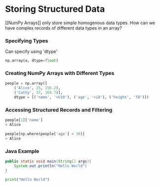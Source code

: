 # Storing Structured Data
[[NumPy Arrays]] only store simple homogenous data types.
How can we have complex records of different data types in an array?

### Specifying Types
Can specify using 'dtype'
```python 
np.array(a, dtype=float)
```
### Creating NumPy Arrays with Different Types
```python
people = np.array([
	('Alice', 25, 156.2),
	('Cathy', 37, 169.7)],
	dtype = [('name', '<U10'), ('age', '<i8'), ('height', 'f8')])
```
### Accessing Structured Records and Filtering
```python
people[1]['name']
> Alice
 
people[np.where(people['age'] < 30)]
> Alice
```

### Java Example
```java
public static void main(String[] args){
	System.out.println("Hello World")
}
```

```python
print("Hello World")
```